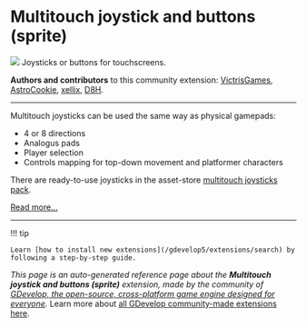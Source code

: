 # Multitouch joystick and buttons (sprite)

<img src="https://resources.gdevelop-app.com/assets/Icons/Line Hero Pack/Master/SVG/Videogames/Videogames_controller_joystick_arrows_direction.svg" class="extension-icon"></img>
Joysticks or buttons for touchscreens.

**Authors and contributors** to this community extension: [VictrisGames](https://gd.games/VictrisGames), [AstroCookie](https://gd.games/AstroCookie), [xellix](https://gd.games/xellix), [D8H](https://gd.games/D8H).

---

Multitouch joysticks can be used the same way as physical gamepads:

- 4 or 8 directions
- Analogus pads
- Player selection
- Controls mapping for top-down movement and platformer characters

There are ready-to-use joysticks in the asset-store [multitouch joysticks pack](https://editor.gdevelop.io/?initial-dialog=asset-store&asset-pack=multitouch-joysticks-multitouch-joysticks).

[Read more...](https://wiki.gdevelop.io/gdevelop5/objects/multitouch-joystick)

---

!!! tip

    Learn [how to install new extensions](/gdevelop5/extensions/search) by following a step-by-step guide.

*This page is an auto-generated reference page about the **Multitouch joystick and buttons (sprite)** extension, made by the community of [GDevelop, the open-source, cross-platform game engine designed for everyone](https://gdevelop.io/).* Learn more about [all GDevelop community-made extensions here](/gdevelop5/extensions).